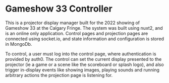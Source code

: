 # Gameshow 33 Controller

This is a projector display manager built for the 2022 showing of Gameshow 33 at the Calgary Fringe. The system was built using nuxt2, and is an online only application. Control pages and projection pages are connected using socket.io, and state information and configuration is stored in MongoDb.

To control, a user must log into the control page, where authentication is provided by auth0. The control can set the current display presented to the projector (ie a game or a scene like the scoreboard or splash logo), and also trigger in-display events like showing images, playing sounds and running arbitrary actions the projection page is listening for.